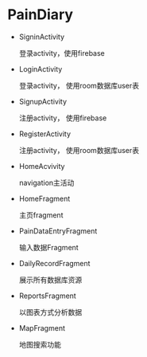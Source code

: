 # PainDiary

- SigninActivity

  登录activity，使用firebase

- LoginActivity

  登录activity， 使用room数据库user表

- SignupActivity

  注册activity， 使用firebase

- RegisterActivity

  注册activity， 使用room数据库user表

- HomeAcvivity

  navigation主活动

- HomeFragment

  主页fragment

- PainDataEntryFragment

  输入数据Fragment

- DailyRecordFragment

  展示所有数据库资源

- ReportsFragment

  以图表方式分析数据

- MapFragment

  地图搜索功能
